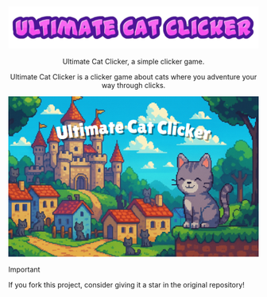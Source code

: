 <div align="center">
    <img src="https://raw.githubusercontent.com/justdev-chris/justdev-chris.github.io/refs/heads/main/flamingtext_com-38981848-removebg-preview.png">
    <p>Ultimate Cat Clicker, a simple clicker game.<p>
    <p>Ultimate Cat Clicker is a clicker game about cats where you adventure your way through clicks.</p>
</div>

<div align="center">
<img src="https://raw.githubusercontent.com/justdev-chris/justdev-chris.github.io/refs/heads/main/uccbgload.png">
</div>

> [!IMPORTANT]
> If you fork this project, consider giving it a star in the original repository!
